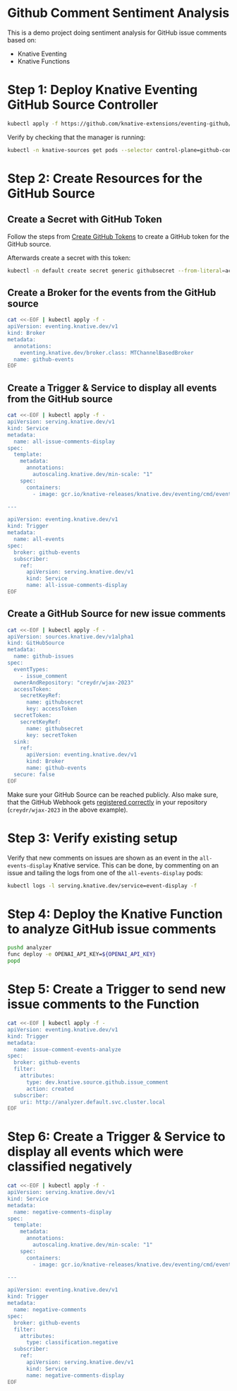 # Github Comment Sentiment Analysis

This is a demo project doing sentiment analysis for GitHub issue comments based on:
* Knative Eventing
* Knative Functions

# Step 1: Deploy Knative Eventing GitHub Source Controller

```sh
kubectl apply -f https://github.com/knative-extensions/eventing-github/releases/download/knative-v1.11.1/github.yaml
```

Verify by checking that the manager is running:

```sh
kubectl -n knative-sources get pods --selector control-plane=github-controller-manager
```

# Step 2: Create Resources for the GitHub Source

## Create a Secret with GitHub Token

Follow the steps from [Create GitHub Tokens](https://github.com/knative/docs/tree/main/code-samples/eventing/github-source#create-github-tokens) to create a GitHub token for the GitHub source.

Afterwards create a secret with this token:

```sh
kubectl -n default create secret generic githubsecret --from-literal=accessToken=<your-token> --from-literal secretToken=$(head -c 8 /dev/urandom)
```

## Create a Broker for the events from the GitHub source

```sh
cat <<-EOF | kubectl apply -f -
apiVersion: eventing.knative.dev/v1
kind: Broker
metadata:
  annotations:
    eventing.knative.dev/broker.class: MTChannelBasedBroker
  name: github-events
EOF
```

## Create a Trigger & Service to display all events from the GitHub source

```sh
cat <<-EOF | kubectl apply -f -
apiVersion: serving.knative.dev/v1
kind: Service
metadata:
  name: all-issue-comments-display
spec:
  template:
    metadata:
      annotations:
        autoscaling.knative.dev/min-scale: "1"
    spec:
      containers:
        - image: gcr.io/knative-releases/knative.dev/eventing/cmd/event_display

---

apiVersion: eventing.knative.dev/v1
kind: Trigger
metadata:
  name: all-events
spec:
  broker: github-events
  subscriber:
    ref:
      apiVersion: serving.knative.dev/v1
      kind: Service
      name: all-issue-comments-display
EOF
```

## Create a GitHub Source for new issue comments

```sh
cat <<-EOF | kubectl apply -f -
apiVersion: sources.knative.dev/v1alpha1
kind: GitHubSource
metadata:
  name: github-issues
spec:
  eventTypes:
    - issue_comment
  ownerAndRepository: "creydr/wjax-2023"
  accessToken:
    secretKeyRef:
      name: githubsecret
      key: accessToken
  secretToken:
    secretKeyRef:
      name: githubsecret
      key: secretToken
  sink:
    ref:
      apiVersion: eventing.knative.dev/v1
      kind: Broker
      name: github-events
  secure: false
EOF
```

Make sure your GitHub Source can be reached publicly. Also make sure, that the GitHub Webhook gets [registered correctly](https://github.com/knative/docs/tree/main/code-samples/eventing/github-source#verify) in your repository (`creydr/wjax-2023` in the above example).

# Step 3: Verify existing setup

Verify that new comments on issues are shown as an event in the `all-events-display` Knative service. This can be done, by commenting on an issue and tailing the logs from one of the `all-events-display` pods:

```sh
kubectl logs -l serving.knative.dev/service=event-display -f
```

# Step 4: Deploy the Knative Function to analyze GitHub issue comments

```sh
pushd analyzer
func deploy -e OPENAI_API_KEY=${OPENAI_API_KEY}
popd
```

# Step 5: Create a Trigger to send new issue comments to the Function

```sh
cat <<-EOF | kubectl apply -f -
apiVersion: eventing.knative.dev/v1
kind: Trigger
metadata:
  name: issue-comment-events-analyze
spec:
  broker: github-events
  filter:
    attributes:
      type: dev.knative.source.github.issue_comment
      action: created
  subscriber:
    uri: http://analyzer.default.svc.cluster.local
EOF
```

# Step 6: Create a Trigger & Service to display all events which were classified negatively

```sh
cat <<-EOF | kubectl apply -f -
apiVersion: serving.knative.dev/v1
kind: Service
metadata:
  name: negative-comments-display
spec:
  template:
    metadata:
      annotations:
        autoscaling.knative.dev/min-scale: "1"
    spec:
      containers:
        - image: gcr.io/knative-releases/knative.dev/eventing/cmd/event_display

---

apiVersion: eventing.knative.dev/v1
kind: Trigger
metadata:
  name: negative-comments
spec:
  broker: github-events
  filter:
    attributes:
      type: classification.negative
  subscriber:
    ref:
      apiVersion: serving.knative.dev/v1
      kind: Service
      name: negative-comments-display
EOF
```
